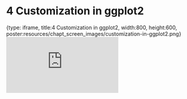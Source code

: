 # 4 Customization in ggplot2
 
{type: iframe, title:4 Customization in ggplot2, width:800, height:600, poster:resources/chapt_screen_images/customization-in-ggplot2.png}
![](https://datatrail-jhu.github.io/07_dataviz/no_toc/customization-in-ggplot2.html)
 

 
